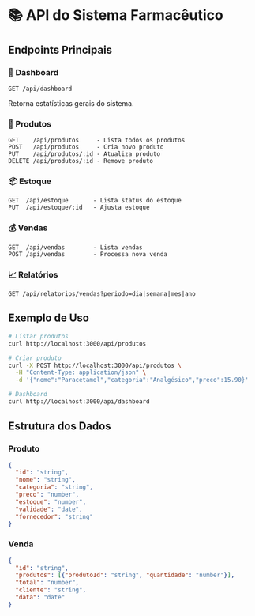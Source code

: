 # 📚 API do Sistema Farmacêutico

## Endpoints Principais

### 🏥 Dashboard
```
GET /api/dashboard
```
Retorna estatísticas gerais do sistema.

### 💊 Produtos
```
GET    /api/produtos     - Lista todos os produtos
POST   /api/produtos     - Cria novo produto
PUT    /api/produtos/:id - Atualiza produto
DELETE /api/produtos/:id - Remove produto
```

### 📦 Estoque
```
GET  /api/estoque       - Lista status do estoque
PUT  /api/estoque/:id   - Ajusta estoque
```

### 💰 Vendas
```
GET  /api/vendas        - Lista vendas
POST /api/vendas        - Processa nova venda
```

### 📈 Relatórios
```
GET /api/relatorios/vendas?periodo=dia|semana|mes|ano
```

## Exemplo de Uso

```bash
# Listar produtos
curl http://localhost:3000/api/produtos

# Criar produto
curl -X POST http://localhost:3000/api/produtos \
  -H "Content-Type: application/json" \
  -d '{"nome":"Paracetamol","categoria":"Analgésico","preco":15.90}'

# Dashboard
curl http://localhost:3000/api/dashboard
```

## Estrutura dos Dados

### Produto
```json
{
  "id": "string",
  "nome": "string",
  "categoria": "string",
  "preco": "number",
  "estoque": "number",
  "validade": "date",
  "fornecedor": "string"
}
```

### Venda
```json
{
  "id": "string",
  "produtos": [{"produtoId": "string", "quantidade": "number"}],
  "total": "number",
  "cliente": "string",
  "data": "date"
}
```
